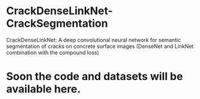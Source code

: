 # CrackDenseLinkNet-CrackSegmentation
CrackDenseLinkNet: A deep convolutional neural network for semantic segmentation of cracks on concrete surface images (DenseNet and LinkNet combination with the compound loss)

# Soon the code and datasets will be available here.

